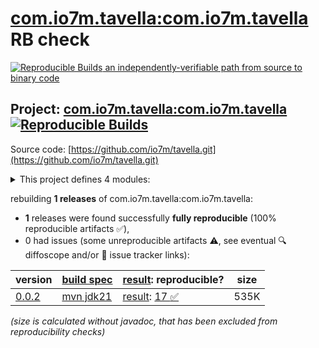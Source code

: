 [com.io7m.tavella:com.io7m.tavella](https://central.sonatype.com/artifact/com.io7m.tavella/com.io7m.tavella/versions) RB check
=======

[![Reproducible Builds](https://reproducible-builds.org/images/logos/rb.svg) an independently-verifiable path from source to binary code](https://reproducible-builds.org/)

## Project: [com.io7m.tavella:com.io7m.tavella](https://central.sonatype.com/artifact/com.io7m.tavella/com.io7m.tavella/versions) [![Reproducible Builds](https://img.shields.io/endpoint?url=https://raw.githubusercontent.com/jvm-repo-rebuild/reproducible-central/master/content/com/io7m/tavella/badge.json)](https://github.com/jvm-repo-rebuild/reproducible-central/blob/master/content/com/io7m/tavella/README.md)

Source code: [https://github.com/io7m/tavella.git](https://github.com/io7m/tavella.git)

<details><summary>This project defines 4 modules:</summary>

* [com.io7m.tavella:com.io7m.tavella](https://central.sonatype.com/artifact/com.io7m.tavella/com.io7m.tavella/overview)
* [com.io7m.tavella:com.io7m.tavella.api](https://central.sonatype.com/artifact/com.io7m.tavella/com.io7m.tavella.api/overview)
* [com.io7m.tavella:com.io7m.tavella.native_exec](https://central.sonatype.com/artifact/com.io7m.tavella/com.io7m.tavella.native_exec/overview)
* [com.io7m.tavella:com.io7m.tavella.tests](https://central.sonatype.com/artifact/com.io7m.tavella/com.io7m.tavella.tests/overview)
</details>

rebuilding **1 releases** of com.io7m.tavella:com.io7m.tavella:
- **1** releases were found successfully **fully reproducible** (100% reproducible artifacts :white_check_mark:),
- 0 had issues (some unreproducible artifacts :warning:, see eventual :mag: diffoscope and/or :memo: issue tracker links):

| version | [build spec](/BUILDSPEC.md) | [result](https://reproducible-builds.org/docs/jvm/): reproducible? | size |
| -- | --------- | ------ | -- |
| [0.0.2](https://central.sonatype.com/artifact/com.io7m.tavella/com.io7m.tavella/0.0.2/pom) | [mvn jdk21](com.io7m.tavella-0.0.2.buildspec) | [result](com.io7m.tavella-0.0.2.buildinfo): [17 :white_check_mark: ](com.io7m.tavella-0.0.2.buildcompare) | 535K |

<i>(size is calculated without javadoc, that has been excluded from reproducibility checks)</i>
